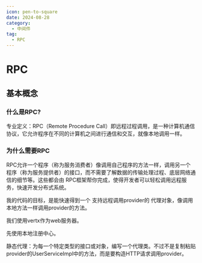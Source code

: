 ```yaml
---
icon: pen-to-square
date: 2024-08-28
category:
  - 中间件
tag:
  - RPC
---
```


# RPC

## 基本概念
### 什么是RPC?
专业定义：RPC（Remote Procedure Call）即远程过程调用，是一种计算机通信协议，它允许程序在不同的计算机之间进行通信和交互，就像本地调用一样。

### 为什么需要RPC
RPC允许一个程序（称为服务消费者）像调用自己程序的方法一样，调用另一个程序（称为服务提供者）的接口，而不需要了解数据的传输处理过程、底层网络通信的细节等。这些都会由 RPC框架帮你完成，使得开发者可以轻松调用远程服务，快速开发分布式系统。

我的代码的目标，是能快速得到一个 支持远程调用provider的 代理对象，像调用本地方法一样调用provider的方法。

我们使用vertx作为web服务器。

先使用本地注册中心。

静态代理：为每一个特定类型的接口或对象，编写一个代理类。不过不是复制粘贴provider的UserServiceImpl中的方法，而是要构造HTTP请求调用provider。

